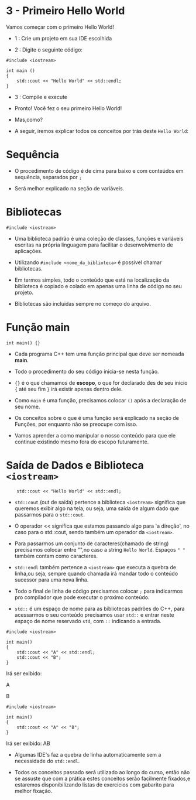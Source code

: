 # 3 - Primeiro Hello World

Vamos começar com o primeiro Hello World!

- 1 : Crie um projeto em sua IDE escolhida

- 2 : Digite o seguinte código:

```cpp{0}
#include <iostream>

int main ()
{
    std::cout << "Hello World" << std::endl;
}
```

- 3 : Compile e execute

- Pronto! Você fez o seu primeiro Hello World!

- Mas,como?

- A seguir, iremos explicar todos os conceitos por trás deste `Hello World`:

# Sequência

- O procedimento de código é de cima para baixo e com conteúdos em sequência, separados por `;`

- Será melhor explicado na seção de variáveis.

# Bibliotecas

```cpp{0}
#include <iostream>
```

* Uma biblioteca padrão é uma coleção de classes, funções e variáveis escritas na própria linguagem para facilitar o desenvolvimento de aplicações.

* Utilizando `#include <nome_da_biblioteca>` é possível chamar bibliotecas.

* Em termos simples, todo o conteúdo que está na localização da biblioteca é copiado e colado em apenas uma linha de código no seu projeto.

* Bibliotecas são incluidas sempre no começo do arquivo.

# Função main

```cpp{0}
int main() {}
```

- Cada programa C++ tem uma função principal que deve ser nomeada <strong>main</strong>.

- Todo o procedimento do seu código inicia-se nesta função.

- `{}` é o que chamamos de <strong>escopo</strong>, o que for declarado des de seu início `{` até seu fim `}` irá existir apenas dentro dele.

- Como `main` é uma função, precisamos colocar `()` após a declaração de seu nome.

- Os conceitos sobre o que é uma função será explicado na seção de Funções, por enquanto não se preocupe com isso.

- Vamos aprender a como manipular o nosso conteúdo para que ele continue existindo mesmo fora do escopo futuramente.

# Saída de Dados e Biblioteca `<iostream>`

```cpp{0}
    std::cout << "Hello World" << std::endl;
```

- `std::cout` (out de saída) pertence a biblioteca `<iostream>` significa que queremos exibir algo na tela, ou seja, uma saída de algum dado que passarmos para o `std::cout`.

- O operador << significa que estamos passando algo para 'a direção', no caso para o std::cout, sendo também um operador da `<iostream>`.

- Para passarmos um conjunto de caracteres(chamado de string) precisamos colocar entre "",no caso a string `Hello World`.
  Espaços `" "` também contam como caracteres.

- `std::endl` também pertence a `<iostream>` que executa a quebra de linha,ou seja, sempre quando chamada irá mandar todo o conteúdo sucessor para uma nova linha.

- Todo o final de linha de código precisamos colocar `;` para indicarmos pro compilador que pode executar o proximo conteúdo.

- `std::` é um espaço de nome para as bibliotecas padrões do C++, para acessarmos o seu conteúdo precisamos usar `std::` e entrar neste espaço de nome reservado `std`, com `::` indicando a entrada.

```cpp{0}
#include <iostream>

int main()
{
    std::cout << "A" << std::endl;
    std::cout << "B";
}
```

Irá ser exibido:

A

B

```cpp{0}
#include <iostream>

int main()
{
    std::cout << "A" << "B";
}
```

Irá ser exibido:
AB

- Algumas IDE's faz a quebra de linha automaticamente sem a necessidade do `std::endl`.

- Todos os conceitos passado será utilizado ao longo do curso, então não se assuste que com a prática estes conceitos serão facilmente fixados,e estaremos disponibilizando listas de exercícios com gabarito para melhor fixação.
